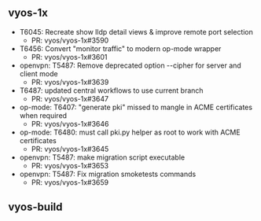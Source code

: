 ## vyos-1x
- T6045: Recreate show lldp detail views & improve remote port selection
   - PR: vyos/vyos-1x#3590
- T6456: Convert "monitor traffic" to modern op-mode wrapper
   - PR: vyos/vyos-1x#3601
- openvpn: T5487:  Remove deprecated option --cipher for server and client mode
   - PR: vyos/vyos-1x#3639
- T6487: updated central workflows to use current branch
   - PR: vyos/vyos-1x#3647
- op-mode: T6407: "generate pki" missed to mangle in ACME certificates when required
   - PR: vyos/vyos-1x#3646
- op-mode: T6480: must call pki.py helper as root to work with ACME certificates
   - PR: vyos/vyos-1x#3645
- openvpn: T5487: make migration script executable
   - PR: vyos/vyos-1x#3653
- openvpn: T5487:  Fix migration smoketests commands
   - PR: vyos/vyos-1x#3659


## vyos-build


